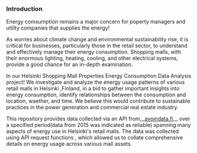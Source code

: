 ### Introduction 

Energy comsumption remains a major concern for poperty managers and utility companies that supplies the energy!

As worries about climate change and environmental sustainability rise, it is critical for businesses, particularly those in the retail sector, to understand and effectively manage their energy consumption. Shopping malls, with their enormous lighting, heating, cooling, and other electrical systems, provide a good chance for an in-depth examination.

In our Helsinki Shopping Mall Properties Energy Consumption Data Analysis project! We investigate and analyze the energy usage patterns of various retail malls in Helsinki ,Finland, in a bid to gather important insights into energy consumption, identify relationships between the consumption and location, waether, and time. We believe this would contribute to sustainable practices in the power generation and  commercial real estate industry.

This repository provides data collected via an API from__[avoindata.fi](https://helsinki-openapi.nuuka.cloud/swagger/index.html#/EnergyData)__  over a specified period(data from 2015 was indicated as reliable) spanning many aspects of energy use in Helsinki's retail malls. The data was collected using API request functions , which allowed us to collate comprehensive details on energy usage across various mall assets.